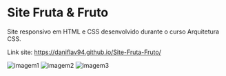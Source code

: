 # Site Fruta & Fruto
Site responsivo em HTML e CSS desenvolvido durante o curso Arquitetura CSS.

Link site: https://daniflav94.github.io/Site-Fruta-Fruto/

![imagem1](https://user-images.githubusercontent.com/99519903/173691665-db2a7071-70dc-4301-8335-f9c813c2a0aa.png)
![imagem2](https://user-images.githubusercontent.com/99519903/173691668-c640375a-78ce-4671-866c-7511114899c1.png)
![imagem3](https://user-images.githubusercontent.com/99519903/173691661-b0caafd2-5279-4b21-977e-6f714123a089.png)


